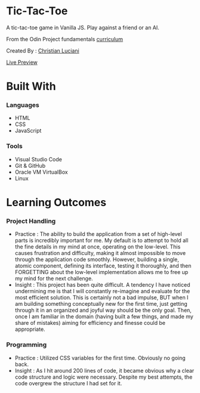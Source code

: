 # Tic-Tac-Toe
<p>A tic-tac-toe game in Vanilla JS. Play against a friend or an AI.</p>
<p>From the Odin Project fundamentals <a href="https://www.theodinproject.com/lessons/node-path-javascript-tic-tac-toe">curriculum</a></p>
<p>Created By : <a href="https://github.com/LucianiChristian">Christian Luciani</a></p> 
<a href="https://lucianichristian.github.io/tic-tac-toe/">Live Preview</a>

# Built With
<h3> Languages </h3>
<ul>
  <li>HTML</li>
  <li>CSS</li>
  <li>JavaScript</li>
</ul>
<h3> Tools </h3>
<ul>
  <li>Visual Studio Code</li>
  <li>Git & GitHub</li>
  <li>Oracle VM VirtualBox </li>
  <li>Linux</li>
</ul>

# Learning Outcomes
<h3>Project Handling</h3>
<ul>
  <li>Practice : The ability to build the application from a set of high-level parts is incredibly important for me. My default is to attempt to hold all the fine details in my mind at once, operating on the low-level. This causes frustration and difficulty, making it almost impossible to move through the application code smoothly. However, building a single, atomic component, defining its interface, testing it thoroughly, and then FORGETTING about the low-level implementation allows me to free up my mind for the next challenge.</li>
  <li>Insight : This project has been quite difficult. A tendency I have noticed undermining me is that I will constantly re-imagine and evaluate for the most efficient solution. This is certainly not a bad impulse, BUT when I am building something conceptually new for the first time, just getting through it in an organized and joyful way should be the only goal. Then, once I am familiar in the domain (having built a few things, and made my share of mistakes) aiming for efficiency and finesse could be appropriate.</li>
</ul>
<h3>Programming</h3>
<ul>
  <li>Practice : Utilized CSS variables for the first time. Obviously no going back.</li>
  <li>Insight : As I hit around 200 lines of code, it became obvious why a clear code structure and logic were necessary. Despite my best attempts, the code overgrew the structure I had set for it.</li>
</ul>
